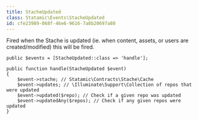 ```yaml
---
title: StacheUpdated
class: Statamic\Events\StacheUpdated
id: cfe23989-068f-46e6-9616-7a8b20697a80
---
```

Fired when the Stache is updated (ie. when content, assets, or users are created/modified) this will be fired.

```
public $events = [StacheUpdated::class => 'handle'];

public function handle(StacheUpdated $event)
{
    $event->stache; // Statamic\Contracts\Stache\Cache
    $event->updates; // \Illuminate\Support\Collection of repos that were updated
    $event->updated($repo); // Check if a given repo was updated
    $event->updatedAny($repos); // Check if any given repos were updated
}
```
